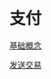 # 支付

[基础概念](%E6%94%AF%E4%BB%98%204059f/%E5%9F%BA%E7%A1%80%E6%A6%82%E5%BF%B5%206ab13.md)

[发送交易](%E6%94%AF%E4%BB%98%204059f/%E5%8F%91%E9%80%81%E4%BA%A4%E6%98%93%201ec7f.md)